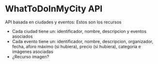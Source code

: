 # WhatToDoInMyCity API 

API basada en ciudades y eventos:
Estos son los recursos
- Cada ciudad tiene un: identificador, nombre, descripcion y eventos asociados
- Cada evento tiene un: identificador, nombre, descripcion, organizador, fecha, aforo máximo (si hubiera), precio (si hubiera), categoria e imágenes asociadas
- ¿Recurso imagen?
